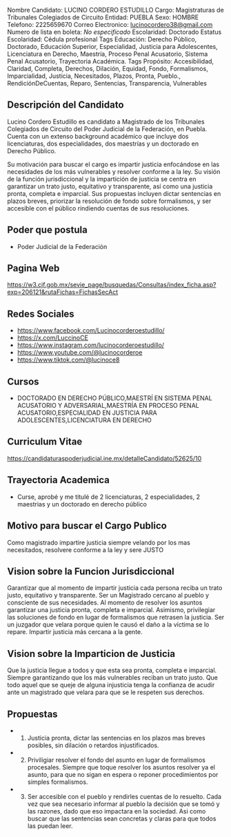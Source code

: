Nombre Candidato: LUCINO CORDERO ESTUDILLO
Cargo: Magistraturas de Tribunales Colegiados de Circuito
Entidad: PUEBLA
Sexo: HOMBRE
Telefono: 2225659670
Correo Electronico: lucinocordero38@gmail.com
Numero de lista en boleta: *No especificado*
Escolaridad: Doctorado
Estatus Escolaridad: Cédula profesional
Tags Educación: Derecho Público, Doctorado, Educación Superior, Especialidad, Justicia para Adolescentes, Licenciatura en Derecho, Maestría, Proceso Penal Acusatorio, Sistema Penal Acusatorio, Trayectoria Académica.
Tags Propósito: Accesibilidad, Claridad, Completa, Derechos, Dilación, Equidad, Fondo, Formalismos, Imparcialidad, Justicia, Necesitados, Plazos, Pronta, Pueblo., RendiciónDeCuentas, Reparo, Sentencias, Transparencia, Vulnerables


## Descripción del Candidato 

Lucino Cordero Estudillo es candidato a Magistrado de los Tribunales Colegiados de Circuito del Poder Judicial de la Federación, en Puebla. Cuenta con un extenso background académico que incluye dos licenciaturas, dos especialidades, dos maestrías y un doctorado en Derecho Público. 

Su motivación para buscar el cargo es impartir justicia enfocándose en las necesidades de los más vulnerables y resolver conforme a la ley. Su visión de la función jurisdiccional y la impartición de justicia se centra en garantizar un trato justo, equitativo y transparente, así como una justicia pronta, completa e imparcial. Sus propuestas incluyen dictar sentencias en plazos breves, priorizar la resolución de fondo sobre formalismos, y ser accesible con el público rindiendo cuentas de sus resoluciones.


## Poder que postula

- Poder Judicial de la Federación


## Pagina Web

https://w3.cjf.gob.mx/sevie_page/busquedas/Consultas/index_ficha.asp?exp=206121&rutaFichas=FichasSecAct


## Redes Sociales

- https://www.facebook.com/Lucinocorderoestudillo/
- https://x.com/LuccinoCE
- https://www.instagram.com/lucinocorderoestudillo/
- https://www.youtube.com/@lucinocorderoe
- https://www.tiktok.com/@lucinoce8


## Cursos

- DOCTORADO EN DERECHO PÚBLICO,MAESTRÍ EN SISTEMA PENAL ACUSATORIO Y ADVERSARIAL,MAESTRÍA EN PROCESO PENAL ACUSATORIO,ESPECIALIDAD EN JUSTICIA PARA ADOLESCENTES,LICENCIATURA EN DERECHO


## Curriculum Vitae

https://candidaturaspoderjudicial.ine.mx/detalleCandidato/52625/10


## Trayectoria Academica

- Curse, aprobé y me titulé de 2 licenciaturas, 2 especialidades, 2 maestrias y un doctorado en derecho público


## Motivo para buscar el Cargo Publico

Como magistrado impartire justicia siempre velando por los mas necesitados, resolvere conforme a la ley y sere JUSTO


## Vision sobre la Funcion Jurisdiccional

Garantizar que al momento de impartir justicia cada persona reciba un trato justo, equitativo y transparente. Ser un Magistrado cercano al pueblo y consciente de sus necesidades. Al momento de resolver los asuntos garantizar una justicia pronta, completa e imparcial. Asimismo, privilegiar las soluciones de fondo en lugar de formalismos que retrasen la justicia. Ser un juzgador que velara porque quien le causó el daño a la víctima se lo repare. Impartir justicia más cercana a la gente.


## Vision sobre la Imparticion de Justicia

Que la justicia llegue a todos y que esta sea pronta, completa e imparcial. Siempre garantizando que los más vulnerables reciban un trato justo. Que todo aquel que se queje de alguna injusticia tenga la confianza de acudir ante un magistrado que velara para que se le respeten sus derechos.


## Propuestas

- 1. Justicia pronta, dictar las sentencias en los plazos mas breves posibles, sin dilación o retardos injustificados.
- 2. Priviligiar resolver el fondo del asunto en lugar de formalismos procesales. Siempre que toque resolver los asuntos resolver ya el asunto, para que no sigan en espera o reponer procedimientos por simples formalismos.
- 3. Ser accesible con el pueblo y rendirles cuentas de lo resuelto. Cada vez que sea necesario informar al pueblo la decisión que se tomó y las razones, dado que eso impactara en la sociedad. Asi como buscar que las sentencias sean concretas y claras para que todos las puedan leer.

